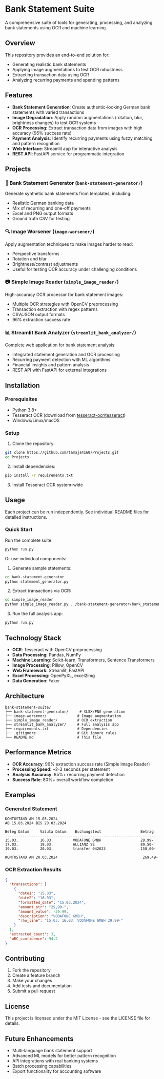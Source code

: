 # Bank Statement Suite

A comprehensive suite of tools for generating, processing, and analyzing bank statements using OCR and machine learning.

## Overview

This repository provides an end-to-end solution for:
- Generating realistic bank statements
- Applying image augmentations to test OCR robustness
- Extracting transaction data using OCR
- Analyzing recurring payments and spending patterns

## Features

- **Bank Statement Generation**: Create authentic-looking German bank statements with varied transactions
- **Image Degradation**: Apply random augmentations (rotation, blur, brightness changes) to test OCR systems
- **OCR Processing**: Extract transaction data from images with high accuracy (96% success rate)
- **Payment Analysis**: Identify recurring payments using fuzzy matching and pattern recognition
- **Web Interface**: Streamlit app for interactive analysis
- **REST API**: FastAPI service for programmatic integration

## Projects

### 🏦 Bank Statement Generator (`bank-statement-generator/`)
Generate synthetic bank statements from templates, including:
- Realistic German banking data
- Mix of recurring and one-off payments
- Excel and PNG output formats
- Ground truth CSV for testing

### 🔍 Image Worsener (`image-worsener/`)
Apply augmentation techniques to make images harder to read:
- Perspective transforms
- Rotation and blur
- Brightness/contrast adjustments
- Useful for testing OCR accuracy under challenging conditions

### 📷 Simple Image Reader (`simple_image_reader/`)
High-accuracy OCR processor for bank statement images:
- Multiple OCR strategies with OpenCV preprocessing
- Transaction extraction with regex patterns
- CSV/JSON output formats
- 96% extraction success rate

### 📊 Streamlit Bank Analyzer (`streamlit_bank_analyzer/`)
Complete web application for bank statement analysis:
- Integrated statement generation and OCR processing
- Recurring payment detection with ML algorithms
- Financial insights and pattern analysis
- REST API with FastAPI for external integrations

## Installation

### Prerequisites
- Python 3.8+
- Tesseract OCR (download from [tesseract-ocr/tesseract](https://github.com/tesseract-ocr/tesseract))
- Windows/Linux/macOS

### Setup
1. Clone the repository:
```bash
git clone https://github.com/tamaja4160/Projects.git
cd Projects
```

2. Install dependencies:
```bash
pip install -r requirements.txt
```

3. Install Tesseract OCR system-wide

## Usage

Each project can be run independently. See individual README files for detailed instructions.

### Quick Start
Run the complete suite:
```bash
python run.py
```

Or use individual components:

1. Generate sample statements:
```bash
cd bank-statement-generator
python statement_generator.py
```

2. Extract transactions via OCR:
```bash
cd simple_image_reader
python simple_image_reader.py ../bank-statement-generator/bank_statements/
```

3. Run the full analysis app:
```bash
python run.py
```

## Technology Stack

- **OCR**: Tesseract with OpenCV preprocessing
- **Data Processing**: Pandas, NumPy
- **Machine Learning**: Scikit-learn, Transformers, Sentence Transformers
- **Image Processing**: Pillow, OpenCV
- **Web Framework**: Streamlit, FastAPI
- **Excel Processing**: OpenPyXL, excel2img
- **Data Generation**: Faker

## Architecture

```
bank-statement-suite/
├── bank-statement-generator/     # XLSX/PNG generation
├── image-worsener/              # Image augmentation
├── simple_image_reader/         # OCR extraction
├── streamlit_bank_analyzer/     # Full analysis app
├── requirements.txt             # Dependencies
├── .gitignore                   # Git ignore rules
└── README.md                    # This file
```

## Performance Metrics

- **OCR Accuracy**: 96% extraction success rate (Simple Image Reader)
- **Processing Speed**: ~2-3 seconds per statement
- **Analysis Accuracy**: 85%+ recurring payment detection
- **Success Rate**: 80%+ overall workflow completion

## Examples

### Generated Statement
```
KONTOSTAND AM 15.03.2024
AB 15.03.2024 BIS 20.03.2024

Beleg Datum     Valuta Datum    Buchungstext                  Betrag
----------------------------------------------------------------------
15.03.          16.03.         VODAFONE GMBH                  29,99-
17.03.          18.03.         ALLIANZ SE                     89,50-
19.03.          20.03.         transfer 042023                150,00-

KONTOSTAND AM 20.03.2024                                       269,49-
```

### OCR Extraction Results
```json
{
  "transactions": [
    {
      "date1": "15.03",
      "date2": "16.03",
      "formatted_date": "15.03.2024",
      "amount_str": "29,99-",
      "amount_value": -29.99,
      "description": "VODAFONE GMBH",
      "raw_line": "15.03. 16.03. VODAFONE GMBH 29,99-"
    }
  ],
  "extracted_count": 3,
  "oRC_confidence": 94.2
}
```

## Contributing

1. Fork the repository
2. Create a feature branch
3. Make your changes
4. Add tests and documentation
5. Submit a pull request

## License

This project is licensed under the MIT License - see the LICENSE file for details.

## Future Enhancements

- Multi-language bank statement support
- Advanced ML models for better pattern recognition
- API integrations with real banking systems
- Batch processing capabilities
- Export functionality for accounting software
